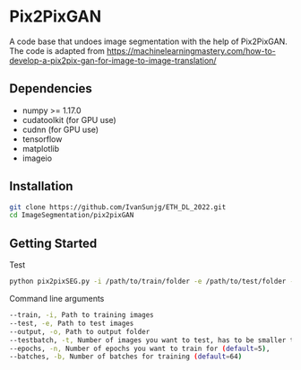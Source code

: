 # Pix2PixGAN

A code base that undoes image segmentation with the help of Pix2PixGAN. The code is adapted from https://machinelearningmastery.com/how-to-develop-a-pix2pix-gan-for-image-to-image-translation/

## Dependencies

* numpy >= 1.17.0
* cudatoolkit (for GPU use)
* cudnn (for GPU use)
* tensorflow
* matplotlib
* imageio

## Installation

```bash
git clone https://github.com/IvanSunjg/ETH_DL_2022.git
cd ImageSegmentation/pix2pixGAN
```

## Getting Started

Test
```bash
python pix2pixSEG.py -i /path/to/train/folder -e /path/to/test/folder -o /path/to/output/folder
```

Command line arguments
```bash
--train, -i, Path to training images
--test, -e, Path to test images
--output, -o, Path to output folder
--testbatch, -t, Number of images you want to test, has to be smaller than or equal to test dataset size (default=1)
--epochs, -n, Number of epochs you want to train for (default=5),
--batches, -b, Number of batches for training (default=64)
```
